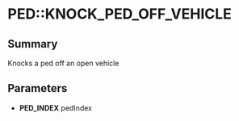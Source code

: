 # PED::KNOCK_PED_OFF_VEHICLE

## Summary
Knocks a ped off an open vehicle

## Parameters
* **PED_INDEX** pedIndex
